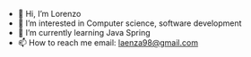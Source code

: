 - 👋 Hi, I’m Lorenzo
- 👀 I’m interested in Computer science, software development 
- 🌱 I’m currently learning Java Spring
- 📫 How to reach me email: laenza98@gmail.com
  

<!---
delgalaenza/delgalaenza is a ✨ special ✨ repository because its `README.md` (this file) appears on your GitHub profile.
You can click the Preview link to take a look at your changes.
--->
